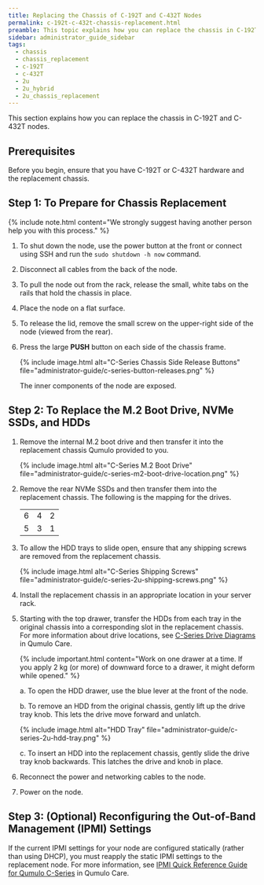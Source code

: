 ```yaml
---
title: Replacing the Chassis of C-192T and C-432T Nodes
permalink: c-192t-c-432t-chassis-replacement.html
preamble: This topic explains how you can replace the chassis in C-192T and C-432T nodes.
sidebar: administrator_guide_sidebar
tags:
  - chassis
  - chassis_replacement
  - c-192T
  - c-432T
  - 2u
  - 2u_hybrid
  - 2u_chassis_replacement
---
```


This section explains how you can replace the chassis in C-192T and C-432T nodes. 

## Prerequisites 
Before you begin, ensure that you have C-192T or C-432T hardware and the replacement chassis.

## Step 1: To Prepare for Chassis Replacement
{% include note.html content="We strongly suggest having another person help you with this process." %}

1. To shut down the node, use the power button at the front or connect using SSH and run the `sudo shutdown -h now` command. 

1. Disconnect all cables from the back of the node.

1. To pull the node out from the rack, release the small, white tabs on the rails that hold the chassis in place.

1. Place the node on a flat surface.

1. To release the lid, remove the small screw on the upper-right side of the node (viewed from the rear).

1. Press the large **PUSH** button on each side of the chassis frame.

   {% include image.html alt="C-Series Chassis Side Release Buttons" file="administrator-guide/c-series-button-releases.png" %}

   The inner components of the node are exposed.

## Step 2: To Replace the M.2 Boot Drive, NVMe SSDs, and HDDs

1. Remove the internal M.2 boot drive and then transfer it into the replacement chassis Qumulo provided to you.

   {% include image.html alt="C-Series M.2 Boot Drive" file="administrator-guide/c-series-m2-boot-drive-location.png" %}

1. Remove the rear NVMe SSDs and then transfer them into the replacement chassis. The following is the mapping for the drives.

   <table>
     <tr>
       <td>6</td>
       <td>4</td>
       <td>2</td>
     </tr>
     <tr>
       <td>5</td>
       <td>3</td>
       <td>1</td>
     </tr>
   </table>

1. To allow the HDD trays to slide open, ensure that any shipping screws are removed from the replacement chassis.

   {% include image.html alt="C-Series Shipping Screws" file="administrator-guide/c-series-2u-shipping-screws.png" %}

1. Install the replacement chassis in an appropriate location in your server rack.

1. Starting with the top drawer, transfer the HDDs from each tray in the original chassis into a corresponding slot in the replacement chassis. For more information about drive locations, see [C-Series Drive Diagrams](https://care.qumulo.com/hc/en-us/articles/360020198853-Qumulo-C-Series-Drive-Diagrams) in Qumulo Care.

   {% include important.html content="Work on one drawer at a time. If you apply 2 kg (or more) of downward force to a drawer, it might deform while opened." %}

   a. To open the HDD drawer, use the blue lever at the front of the node.

   b. To remove an HDD from the original chassis, gently lift up the drive tray knob. This lets the drive move forward and unlatch.

   {% include image.html alt="HDD Tray" file="administrator-guide/c-series-2u-hdd-tray.png" %}
   
   c. To insert an HDD into the replacement chassis, gently slide the drive tray knob backwards. This latches the drive and knob in place.

1. Reconnect the power and networking cables to the node.

1. Power on the node.

## Step 3: (Optional) Reconfiguring the Out-of-Band Management (IPMI) Settings
If the current IPMI settings for your node are configured statically (rather than using DHCP), you must reapply the static IPMI settings to the replacement node. For more information, see [IPMI Quick Reference Guide for Qumulo C-Series](https://care.qumulo.com/hc/en-us/articles/360024426314-IPMI-Quick-Reference-Guide-for-Qumulo-C-Series) in Qumulo Care.
